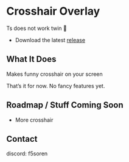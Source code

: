 # Crosshair Overlay

Ts does not work twin 🥀
- Download the latest [release](https://github.com/jonejadave/crosshair-overlay/releases/latest/download/twitch-griefs-1.0.0.zip)

## What It Does

Makes funny crosshair on your screen 

That’s it for now. No fancy features yet.


## Roadmap / Stuff Coming Soon

- More crosshair

## Contact

discord: f5soren 

